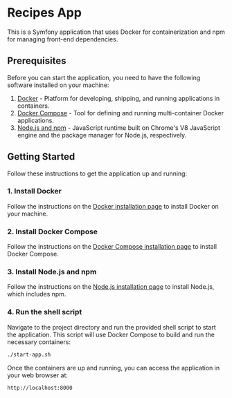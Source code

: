 # Recipes App
This is a Symfony application that uses Docker for containerization and npm for managing front-end dependencies.

## Prerequisites

Before you can start the application, you need to have the following software installed on your machine:

1. [Docker](https://www.docker.com/get-started) - Platform for developing, shipping, and running applications in containers.
2. [Docker Compose](https://docs.docker.com/compose/install/) - Tool for defining and running multi-container Docker applications.
3. [Node.js and npm](https://nodejs.org/) - JavaScript runtime built on Chrome's V8 JavaScript engine and the package manager for Node.js, respectively.

## Getting Started

Follow these instructions to get the application up and running:

### 1. Install Docker

Follow the instructions on the [Docker installation page](https://www.docker.com/get-started) to install Docker on your machine.

### 2. Install Docker Compose

Follow the instructions on the [Docker Compose installation page](https://docs.docker.com/compose/install/) to install Docker Compose.

### 3. Install Node.js and npm

Follow the instructions on the [Node.js installation page](https://nodejs.org/) to install Node.js, which includes npm.

### 4. Run the shell script

Navigate to the project directory and run the provided shell script to start the application. This script will use Docker Compose to build and run the necessary containers:

```bash
./start-app.sh
```

Once the containers are up and running, you can access the application in your web browser at:

```
http://localhost:8000
```